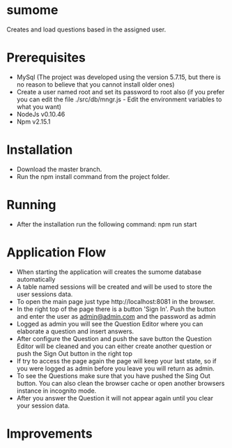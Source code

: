 # sumome
Creates and load questions based in the assigned user.

# Prerequisites
 
 - MySql (The project was developed using the version 5.7.15, but there is no reason to believe that you cannot install older ones)
 - Create a user named root and set its password to root also (if you prefer you can edit the file ./src/db/mngr.js - Edit the environment variables to what you want)
 - NodeJs v0.10.46
 - Npm v2.15.1
  
# Installation

 - Download the master branch.
 - Run the npm install command from the project folder.

# Running

- After the installation run the following command: npm run start

# Application Flow

- When starting the application will creates the sumome database automatically
- A table named sessions will be created and will be used to store the user sessions data.
- To open the main page just type http://localhost:8081 in the browser.
- In the right top of the page there is a button 'Sign In'. Push the button and enter the user as admin@admin.com and the password as admin
- Logged as admin you will see the Question Editor where you can elaborate a question and insert answers.
- After configure the Question and push the save button the Question Editor will be cleaned and you can either create another question or push the Sign Out button in the right top
- If try to access the page again the page will keep your last state, so if you were logged as admin before you leave you will return as admin.
- To see the Questions make sure that you have pushed the Sing Out button. You can also clean the browser cache or open another browsers instance in incognito mode.
- After you answer the Question it will not appear again until you clear your session data.

# Improvements



